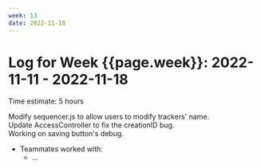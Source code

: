 ```yaml
---
week: 13
date: 2022-11-18
---
```

# Log for Week {{page.week}}: 2022-11-11 - 2022-11-18

Time estimate: 5 hours

Modify sequencer.js to allow users to modify trackers' name. <br> 
Update AccessController to fix the creationID bug. <br>
Working on saving button's debug.

- Teammates worked with:
  - ...
